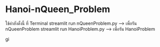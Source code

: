 # Hanoi-nQueen_Problem 
ใช้คำสังดั้งนี้ ที่ Terminal 
streamlit run nQueenProblem.py  --> เพื่อรัน nQueenProblem
streamlit run HanoiProblem.py  --> เพื่อรัน HanoiProblem


gi